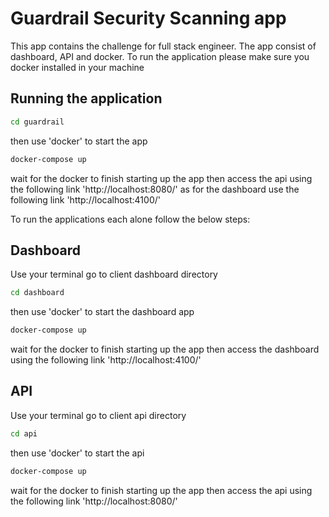 # Guardrail Security Scanning app
This app contains the challenge for full stack engineer. The app consist of dashboard, API and docker.
To run the application please make sure you docker installed in your machine

## Running the application
```bash
cd guardrail
```

then use 'docker' to start the app
```bash
docker-compose up
```
wait for the docker to finish starting up the app then access the api using the following link 'http://localhost:8080/' as for the dashboard use the following link 'http://localhost:4100/'

To run the applications each alone follow the below steps:

## Dashboard
Use your terminal go to client dashboard directory
```bash
cd dashboard
```
then use 'docker' to start the dashboard app
```bash
docker-compose up
```

wait for the docker to finish starting up the app then access the dashboard using the following link 'http://localhost:4100/'


## API
Use your terminal go to client api directory
```bash
cd api
```
then use 'docker' to start the api
```bash
docker-compose up
```

wait for the docker to finish starting up the app then access the api using the following link 'http://localhost:8080/'
